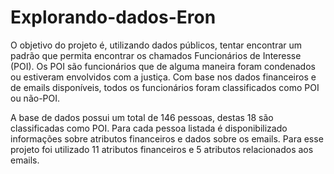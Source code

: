 # Explorando-dados-Eron
O objetivo do projeto é, utilizando dados públicos, tentar encontrar um padrão que permita
encontrar os chamados Funcionários de Interesse (POI). Os POI são funcionários que de
alguma maneira foram condenados ou estiveram envolvidos com a justiça. Com base nos
dados financeiros e de emails disponíveis, todos os funcionários foram classificados como
POI ou não-POI.

A base de dados possui um total de 146 pessoas, destas 18 são classificadas como POI.
Para cada pessoa listada é disponibilizado informações sobre atributos financeiros e dados
sobre os emails. Para esse projeto foi utilizado 11 atributos financeiros e 5 atributos
relacionados aos emails.

